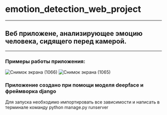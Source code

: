 # emotion_detection_web_project
- - -
## Веб приложене, анализирующее эмоцию человека, сидящего перед камерой.
- - -
### Примеры работы приложения:
![Снимок экрана (1066)](https://user-images.githubusercontent.com/125733793/220121083-a185611e-03d3-4139-b578-5362d84e4d90.png)
![Снимок экрана (1065)](https://user-images.githubusercontent.com/125733793/220121095-23447adf-a407-4216-8c11-897bfe074ed9.png)
### Приложение создано при помощи модeля deepface и фреймворка django
Для запуска необходимо импортировать все зависимости и написать в терминале команду python manage.py runserver
